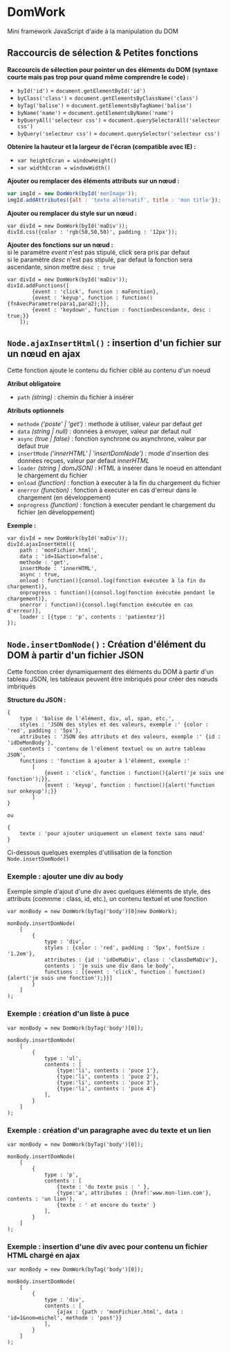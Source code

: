 # DomWork

Mini framework JavaScript d'aide à la manipulation du DOM

## Raccourcis de sélection & Petites fonctions

**Raccourcis de sélection pour pointer un des éléments du DOM (syntaxe courte mais pas trop pour quand même comprendre le code) :**

- `byId('id')` = `document.getElementById('id')`
- `byClass('class')` = `document.getElementsByClassName('class')`
- `byTag('balise')` = `document.getElementsByTagName('balise')`
- `byName('name')` = `document.getElementsByName('name')`
- `byQueryAll('selecteur css')` = `document.querySelectorAll('selecteur css')`
- `byQuery('selecteur css')` = `document.querySelector('selecteur css')`

**Obtenire la hauteur et la largeur de l'écran (compatible avec IE) :**

- `var heightEcran = windowHeight()`
- `var widthEcran = windowWidth()`

**Ajouter ou remplacer des éléments attributs sur un nœud :**

```javascript
var imgId = new DomWork(byId('monImage'));
imgId.addAttributes({alt : 'texte altérnatif', title : 'mon title'});
```

**Ajouter ou remplacer du style sur un nœud :**

```
var divId = new DomWork(byId('maDiv'));
divId.css({color : 'rgb(50,50,50)', padding : '12px'});
```

**Ajouter des fonctions sur un nœud :**  
si le paramètre *event* n'est pas stipulé, click sera pris par defaut  
si le paramètre *desc* n'est pas stipulé, par defaut la fonction sera ascendante, sinon mettre `desc : true`

```
var divId = new DomWork(byId('maDiv'));
divId.addFunctions([
        {event : 'click', function : maFonction},
        {event : 'keyup', function : function(){fnAvecParametre(para1,para2);}},
        {event : 'keydown', function : fonctionDescendante, desc : true;}}
    ]);
```

## `Node.ajaxInsertHtml()` : insertion d'un fichier sur un nœud en ajax

Cette fonction ajoute le contenu du fichier ciblé au contenu d'un noeud  

**Atribut obligatoire**  
- `path` *(string)* : chemin du fichier à insérer

**Atributs optionnels**  
- `methode` *('poste' | 'get')* : methode à utiliser, valeur par defaut *get*
- `data` *(string | null)* : données à envoyer, valeur par defaut *null*
- `async` *(true | false)* : fonction synchrone ou asynchrone, valeur par defaut *true*
- `insertMode` *('innerHTML' | 'insertDomNode')* : mode d'insertion des données reçues, valeur par defaut *innerHTML*
- `loader` *(string | domJSON)* : HTML à insérer dans le noeud en attendant le chargement du fichier
- `onload` *(function)* : fonction à executer à la fin du chargement du fichier
- `onerror` *(function)* : fonction à executer en cas d'erreur dans le chargement (en développement)
- `onprogress` *(function)* : fonction à executer pendant le chargement du fichier (en développement)

**Exemple :**  
```
var divId = new DomWork(byId('maDiv'));
divId.ajaxInsertHtml({
    path : 'monFichier.html',
    data : 'id=1&action=false',
    methode : 'get',
    insertMode : 'innerHTML',
    async : true,
    onload : function(){consol.log(fonction éxécutée à la fin du chargement)},
    onprogress : function(){consol.log(fonction éxécutée pendant le chargement)},
    onerror : function(){consol.log(fonction éxécutée en cas d'erreur)},
    loader : [{type : 'p', contents : 'patientez'}]
});
```

## `Node.insertDomNode()` : Création d'élément du DOM à partir d'un fichier JSON

Cette fonction créer dynamiquement des éléments du DOM à partir d'un tableau JSON, les tableaux peuvent être imbriqués pour créer des nœuds imbriqués

**Structure du JSON :**

```
{
    type : 'balise de l'élément, div, ul, span, etc.',
    styles : 'JSON des styles et des valeurs, exemple :' {color : 'red', padding : '5px'},
    attributes : 'JSON des attributs et des valeurs, exemple :' {id : 'idDeMonBody'},
    contents : 'contenu de l'élément textuel ou un autre tableau JSON',
    functions : 'fonction à ajouter à l'élément, exemple :' 
        [
            {event : 'click', function : function(){alert('je suis une fonction');}},
            {event : 'keyup', function : function(){alert('function sur onkeyup');}}
        ]
}

ou

{
    texte : 'pour ajouter uniquement un element texte sans nœud'
}
```

Ci-dessous quelques exemples d'utilisation de la fonction `Node.insertDomNode()`


### Exemple : ajouter une div au body

Exemple simple d'ajout d'une div avec quelques éléments de style, des attributs (commme : class, id, etc.), un contenu textuel et une fonction

``` 
var monBody = new DomWork(byTag('body')[0]new DomWork);

monBody.insertDomNode(
    [
        {
            type : 'div',
            styles : {color : 'red', padding : '5px', fontSize : '1.2em'},
            attributes : {id : 'idDeMaDiv', class : 'classDeMaDiv'},
            contents : 'je suis une div dans le body',
            functions : [{event : 'click', function : function(){alert('je suis une fonction');}}]
        }
    ]
);
```

### Exemple : création d'un liste à puce

``` 
var monBody = new DomWork(byTag('body')[0]);

monBody.insertDomNode(
    [
        {
            type : 'ul',
            contents : [
                {type:'li', contents : 'puce 1'},
                {type:'li', contents : 'puce 2'},
                {type:'li', contents : 'puce 3'},
                {type:'li', contents : 'puce 4'}
            ],
        }
    ]
);
```

### Exemple : création d'un paragraphe avec du texte et un lien

``` 
var monBody = new DomWork(byTag('body')[0]);

monBody.insertDomNode(
    [
        {
            type : 'p',
            contents : [
                {texte : 'du texte puis : ' },
                {type:'a', attributes : {href:'www.mon-lien.com'}, contents : 'un lien'},
                {texte : ' et encore du texte' }
            ],
        }
    ]
);
```

### Exemple : insertion d'une div avec pour contenu un fichier HTML chargé en ajax


``` 
var monBody = new DomWork(byTag('body')[0]);

monBody.insertDomNode(
    [
        {
            type : 'div',
            contents : [
                {ajax : {path : 'monFichier.html', data : 'id=1&nom=michel', methode : 'post'}}
            ],
        }
    ]
);
```
